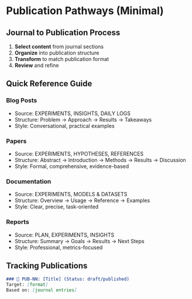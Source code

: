 # Publication Pathways (Minimal)

## Journal to Publication Process

1. **Select content** from journal sections
2. **Organize** into publication structure
3. **Transform** to match publication format
4. **Review** and refine

## Quick Reference Guide

### Blog Posts
- Source: EXPERIMENTS, INSIGHTS, DAILY LOGS
- Structure: Problem → Approach → Results → Takeaways
- Style: Conversational, practical examples

### Papers
- Source: EXPERIMENTS, HYPOTHESES, REFERENCES
- Structure: Abstract → Introduction → Methods → Results → Discussion
- Style: Formal, comprehensive, evidence-based

### Documentation
- Source: EXPERIMENTS, MODELS & DATASETS
- Structure: Overview → Usage → Reference → Examples
- Style: Clear, precise, task-oriented

### Reports
- Source: PLAN, EXPERIMENTS, INSIGHTS
- Structure: Summary → Goals → Results → Next Steps
- Style: Professional, metrics-focused

## Tracking Publications

```markdown
### 📝 PUB-NN: [Title] (Status: draft/published)
Target: [format]
Based on: [journal entries]
```